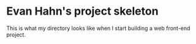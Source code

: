 Evan Hahn's project skeleton
============================

This is what my directory looks like when I start building a web front-end project.
